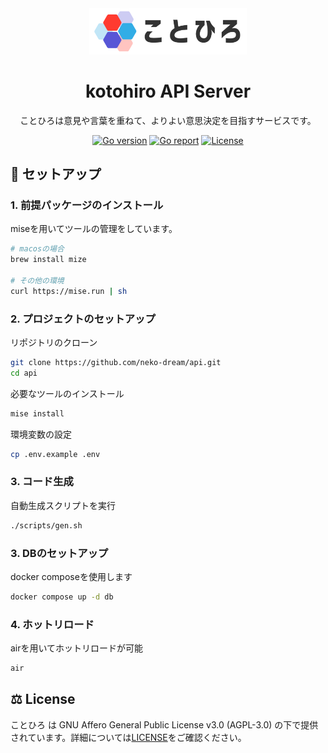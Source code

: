 <div align="center">
    <img src="docs/public/assets/icon.png" width="50%" center />


# kotohiro API Server

ことひろは意見や言葉を重ねて、よりよい意思決定を目指すサービスです。

[![Go version][go_version_img]][go_dev_url]
[![Go report][go_report_img]][go_report_url]
[![License][repo_license_img]][repo_license_url]

</div>

## 🚀 セットアップ

### 1. 前提パッケージのインストール

miseを用いてツールの管理をしています。

```sh
# macosの場合
brew install mize

# その他の環境
curl https://mise.run | sh
```

### 2. プロジェクトのセットアップ

リポジトリのクローン

```sh
git clone https://github.com/neko-dream/api.git
cd api
```

必要なツールのインストール

```sh
mise install
```

環境変数の設定

```sh
cp .env.example .env
```

### 3. コード生成

自動生成スクリプトを実行

```sh
./scripts/gen.sh
```

### 3. DBのセットアップ

docker composeを使用します

```sh
docker compose up -d db
```

### 4. ホットリロード

airを用いてホットリロードが可能

```sh
air
```

## ⚖️ License

ことひろ は GNU Affero General Public License v3.0 (AGPL-3.0) の下で提供されています。詳細については[LICENSE](LICENSE)をご確認ください。


<!-- Go links -->

[go_report_url]: https://goreportcard.com/report/github.com/neko-dream/server
[go_report_img]: https://img.shields.io/badge/Go_report-A+-success?style=for-the-badge&logo=none
[go_dev_url]: https://pkg.go.dev/github.com/neko-dream/api
[go_version_img]: https://img.shields.io/badge/Go-1.23+-00ADD8?style=for-the-badge&logo=go

<!-- Repository links -->

[repo_license_url]: https://github.com/gowebly/gowebly/blob/main/LICENSE
[repo_license_img]: https://img.shields.io/badge/license-AGPL--v3-red?style=for-the-badge&logo=none

